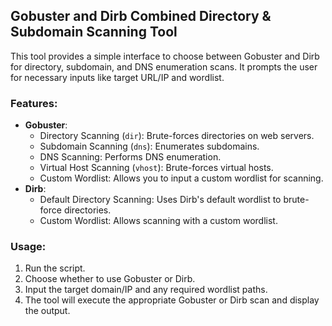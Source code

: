 ## Gobuster and Dirb Combined Directory & Subdomain Scanning Tool

This tool provides a simple interface to choose between Gobuster and Dirb for directory, subdomain, and DNS enumeration scans. It prompts the user for necessary inputs like target URL/IP and wordlist.

### Features:
- **Gobuster**:
  - Directory Scanning (`dir`): Brute-forces directories on web servers.
  - Subdomain Scanning (`dns`): Enumerates subdomains.
  - DNS Scanning: Performs DNS enumeration.
  - Virtual Host Scanning (`vhost`): Brute-forces virtual hosts.
  - Custom Wordlist: Allows you to input a custom wordlist for scanning.
- **Dirb**:
  - Default Directory Scanning: Uses Dirb's default wordlist to brute-force directories.
  - Custom Wordlist: Allows scanning with a custom wordlist.

### Usage:
1. Run the script.
2. Choose whether to use Gobuster or Dirb.
3. Input the target domain/IP and any required wordlist paths.
4. The tool will execute the appropriate Gobuster or Dirb scan and display the output.
